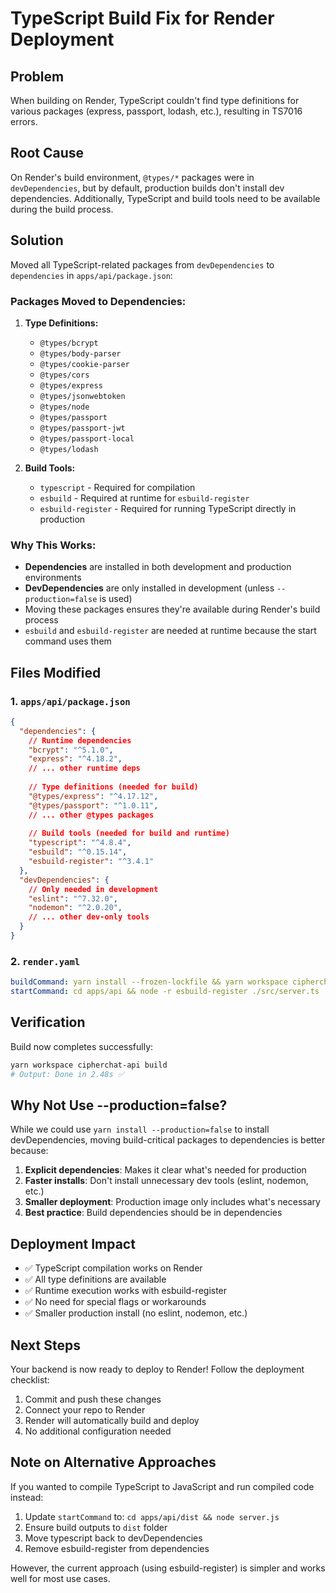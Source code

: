 # TypeScript Build Fix for Render Deployment

## Problem
When building on Render, TypeScript couldn't find type definitions for various packages (express, passport, lodash, etc.), resulting in TS7016 errors.

## Root Cause
On Render's build environment, `@types/*` packages were in `devDependencies`, but by default, production builds don't install dev dependencies. Additionally, TypeScript and build tools need to be available during the build process.

## Solution
Moved all TypeScript-related packages from `devDependencies` to `dependencies` in `apps/api/package.json`:

### Packages Moved to Dependencies:
1. **Type Definitions:**
   - `@types/bcrypt`
   - `@types/body-parser`
   - `@types/cookie-parser`
   - `@types/cors`
   - `@types/express`
   - `@types/jsonwebtoken`
   - `@types/node`
   - `@types/passport`
   - `@types/passport-jwt`
   - `@types/passport-local`
   - `@types/lodash`

2. **Build Tools:**
   - `typescript` - Required for compilation
   - `esbuild` - Required at runtime for `esbuild-register`
   - `esbuild-register` - Required for running TypeScript directly in production

### Why This Works:
- **Dependencies** are installed in both development and production environments
- **DevDependencies** are only installed in development (unless `--production=false` is used)
- Moving these packages ensures they're available during Render's build process
- `esbuild` and `esbuild-register` are needed at runtime because the start command uses them

## Files Modified

### 1. `apps/api/package.json`
```json
{
  "dependencies": {
    // Runtime dependencies
    "bcrypt": "^5.1.0",
    "express": "^4.18.2",
    // ... other runtime deps
    
    // Type definitions (needed for build)
    "@types/express": "^4.17.12",
    "@types/passport": "^1.0.11",
    // ... other @types packages
    
    // Build tools (needed for build and runtime)
    "typescript": "^4.8.4",
    "esbuild": "^0.15.14",
    "esbuild-register": "^3.4.1"
  },
  "devDependencies": {
    // Only needed in development
    "eslint": "^7.32.0",
    "nodemon": "^2.0.20",
    // ... other dev-only tools
  }
}
```

### 2. `render.yaml`
```yaml
buildCommand: yarn install --frozen-lockfile && yarn workspace cipherchat-api build
startCommand: cd apps/api && node -r esbuild-register ./src/server.ts
```

## Verification

Build now completes successfully:
```bash
yarn workspace cipherchat-api build
# Output: Done in 2.48s ✅
```

## Why Not Use --production=false?

While we could use `yarn install --production=false` to install devDependencies, moving build-critical packages to dependencies is better because:

1. **Explicit dependencies**: Makes it clear what's needed for production
2. **Faster installs**: Don't install unnecessary dev tools (eslint, nodemon, etc.)
3. **Smaller deployment**: Production image only includes what's necessary
4. **Best practice**: Build dependencies should be in dependencies

## Deployment Impact

- ✅ TypeScript compilation works on Render
- ✅ All type definitions are available
- ✅ Runtime execution works with esbuild-register
- ✅ No need for special flags or workarounds
- ✅ Smaller production install (no eslint, nodemon, etc.)

## Next Steps

Your backend is now ready to deploy to Render! Follow the deployment checklist:

1. Commit and push these changes
2. Connect your repo to Render
3. Render will automatically build and deploy
4. No additional configuration needed

## Note on Alternative Approaches

If you wanted to compile TypeScript to JavaScript and run compiled code instead:

1. Update `startCommand` to: `cd apps/api/dist && node server.js`
2. Ensure build outputs to `dist` folder
3. Move typescript back to devDependencies
4. Remove esbuild-register from dependencies

However, the current approach (using esbuild-register) is simpler and works well for most use cases.
